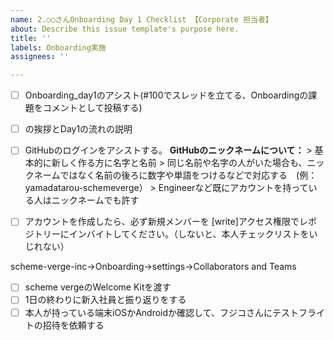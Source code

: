 ```yaml
---
name: 2.○○さんOnboarding Day 1 Checklist 【Corporate 担当者】
about: Describe this issue template's purpose here.
title: ''
labels: Onboarding実施
assignees: ''

---
```


- [ ]  Onboarding_day1のアシスト(#100でスレッドを立てる、Onboardingの課題をコメントとして投稿する)
- [ ] の挨拶とDay1の流れの説明
- [ ] GitHubのログインをアシストする。
**GitHubのニックネームについて：**
      > 基本的に新しく作る方に名字と名前
      > 同じ名前や名字の人がいた場合も、ニックネームではなく名前の後ろに数字や単語をつけるなどで対応する　(例：yamadatarou-schemeverge）
      > Engineerなど既にアカウントを持っている人はニックネームでも許す

- [ ] アカウントを作成したら、必ず新規メンバーを [write]アクセス権限でレポジトリーにインバイトしてください。（しないと、本人チェックリストをいじれない）

scheme-verge-inc→Onboarding→settings→Collaborators and Teams

- [ ]  scheme vergeのWelcome Kitを渡す
- [ ]  1日の終わりに新入社員と振り返りをする
- [ ]  本人が持っている端末iOSかAndroidか確認して、フジコさんにテストフライトの招待を依頼する
